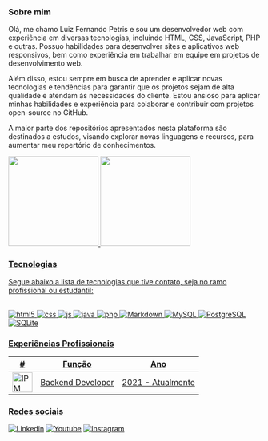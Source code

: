 ### Sobre mim
 Olá, me chamo Luiz Fernando Petris e sou um desenvolvedor web com experiência em diversas tecnologias, incluindo HTML, CSS, JavaScript, PHP e outras. Possuo habilidades para desenvolver sites e aplicativos web responsivos, bem como experiência em trabalhar em equipe em projetos de desenvolvimento web.

 Além disso, estou sempre em busca de aprender e aplicar novas tecnologias e tendências para garantir que os projetos sejam de alta qualidade e atendam às necessidades do cliente. Estou ansioso para aplicar minhas habilidades e experiência para colaborar e contribuir com projetos open-source no GitHub.

 A maior parte dos repositórios apresentados nesta plataforma são destinados a estudos, visando explorar novas linguagens e recursos, para aumentar meu repertório de conhecimentos. 
 
<div>
  <a href="https://github.com/Petrix07">
  <img height="180em" src="https://github-readme-stats-sigma-five.vercel.app/api?username=Petrix07&show_icons=true&theme=dracula&include_all_commits=true&count_private=true"/>
  <img height="180em" src="https://github-readme-stats-sigma-five.vercel.app/api/top-langs/?username=Petrix07&layout=compact&langs_count=7&theme=dracula"/>
</div>

### Tecnologias
 Segue abaixo a lista de tecnologias que tive contato, seja no ramo profissional ou estudantil:
 <div style="display: inline_block"> 
	<br/>
	<img aling="center" alt="html5" src="https://img.shields.io/badge/HTML5-E34F26?style=for-the-badge&logo=html5&logoColor=white">
	<img aling="center" alt="css" src="https://img.shields.io/badge/CSS3-1572B6?style=for-the-badge&logo=css3&logoColor=white">
	<img aling="center" alt="js" src="https://img.shields.io/badge/JavaScript-323330?style=for-the-badge&logo=javascript&logoColor=F7DF1E">
	<img aling="center" alt="java" src="https://img.shields.io/badge/Java-ED8B00?style=for-the-badge&logo=java&logoColor=white">
	<img aling="center" alt="php" src="https://img.shields.io/badge/PHP-777BB4?style=for-the-badge&logo=php&logoColor=white">
	<img aling="center" alt="Markdown" src="https://img.shields.io/badge/Markdown-000000?style=for-the-badge&logo=markdown&logoColor=white">
	<img aling="center" alt="MySQL" src="https://img.shields.io/badge/MySQL-00000F?style=for-the-badge&logo=mysql&logoColor=white">
	<img aling="center" alt="PostgreSQL" src="https://img.shields.io/badge/PostgreSQL-316192?style=for-the-badge&logo=postgresql&logoColor=white">
	<img aling="center" alt="SQLite" src="https://img.shields.io/badge/SQLite-07405E?style=for-the-badge&logo=sqlite&logoColor=white">
<div>

### Experiências Profissionais 
| # | Função | Ano      |
|---|--------|----------|
|<img width="40" src="https://i.postimg.cc/TYb6VrSp/logo-ipm.jpg" title="IPM Sistemas" />| Backend Developer | 2021 - Atualmente

### Redes sociais 
[![Linkedin](https://img.shields.io/badge/LinkedIn-0077B5?style=for-the-badge&logo=linkedin&logoColor=white)](https://www.linkedin.com/in/luiz-fernando-petris-9a3a95204/)
[![Youtube](https://img.shields.io/badge/YouTube-FF0000?style=for-the-badge&logo=youtube&logoColor=white)](https://www.youtube.com/channel/UC9XZjWDxBNT-4z_X_54XLQQ)
[![Instagram](https://img.shields.io/badge/Instagram-E4405F?style=for-the-badge&logo=instagram&logoColor=white)](https://www.instagram.com/luizfpetris/)
